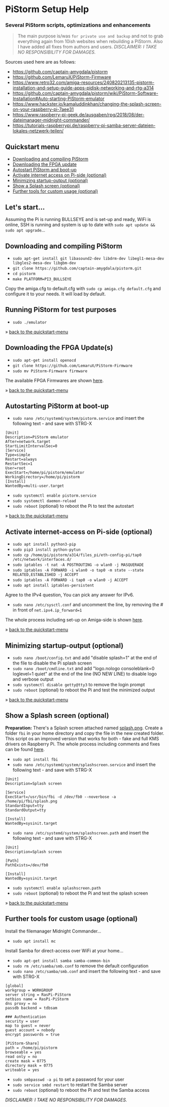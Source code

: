 # PiStorm Setup Help
### Several PiStorm scripts, optimizations and enhancements
> The main purpose is/was `for private use and backup` and not to grab everything again from 10ish websites when rebuilding a PiStorm. Also I have added all fixes from authors and users. *DISCLAIMER: I TAKE NO RESPONSIBILITY FOR DAMAGES.*

Sources used here are as follows:
* https://github.com/captain-amygdala/pistorm
* https://github.com/LemaruX/PiStorm-Firmware
* https://www.retro32.com/amiga-resources/240820213135-pistorm-installation-and-setup-guide-apps-pidisk-networking-and-rtg-a314
* https://github.com/captain-amygdala/pistorm/wiki/PiStorm-Software-Installation#Auto-starting-PiStorm-emulator
* https://www.hackster.io/kamaluddinkhan/changing-the-splash-screen-on-your-raspberry-pi-7aee31
* https://www.raspberry-pi-geek.de/ausgaben/rpg/2018/08/der-dateimanager-midnight-commander/
* https://tutorials-raspberrypi.de/raspberry-pi-samba-server-dateien-lokales-netzwerk-teilen/

## Quickstart menu
* [Downloading and compiling PiStorm](#downloading-and-compiling-pistorm)
* [Downloading the FPGA update](#downloading-the-fpga-updates)
* [Autostart PiStorm and boot-up](#autostarting-pistorm-at-boot-up)
* [Activate internet access on Pi-side (optional)](#activate-internet-access-on-pi-side-optional)
* [Minimizing startup-output (optional)](#minimizing-startup-output-optional)
* [Show a Splash screen (optional)](#show-a-splash-screen-optional)
* [Further tools for custom usage (optional)](#further-tools-for-custom-usage-optional)

## Let's start...

Assuming the Pi is running BULLSEYE and is set-up and ready, WiFi is online, SSH is running and system is up to date with `sudo apt update && sudo apt upgrade`...

## Downloading and compiling PiStorm
* `sudo apt-get install git libasound2-dev libdrm-dev libegl1-mesa-dev libgles2-mesa-dev libgbm-dev`
* `git clone https://github.com/captain-amygdala/pistorm.git`
* `cd pistorm`
* `make PLATFORM=PI3_BULLSEYE`

Copy the amiga.cfg to default.cfg with `sudo cp amiga.cfg default.cfg` and configure it to your needs. It will load by default.


## Running PiStorm for test purposes
* `sudo ./emulator`

» [back to the quickstart-menu](#quickstart-menu)

## Downloading the FPGA Update(s)
* `sudo apt-get install openocd`
* `git clone https://github.com/LemaruX/PiStorm-Firmware`
* `sudo mv PiStorm-Firmware firmware`

The available FPGA Firmwares are shown [here](https://github.com/LemaruX/PiStorm-Firmware#included-firmware).

» [back to the quickstart-menu](#quickstart-menu)

## Autostarting PiStorm at boot-up
* `sudo nano /etc/systemd/system/pistorm.service` and insert the following text - and save with STRG-X

```
[Unit]
Description=PiStorm emulator
After=network.target
StartLimitIntervalSec=0
[Service]
Type=simple
Restart=always
RestartSec=1
User=root
ExecStart=/home/pi/pistorm/emulator
WorkingDirectory=/home/pi/pistorm
[Install]
WantedBy=multi-user.target
```

* `sudo systemctl enable pistorm.service`
* `sudo systemctl daemon-reload`
* `sudo reboot` (optional) to reboot the Pi to test the autostart

» [back to the quickstart-menu](#quickstart-menu)

## Activate internet-access on Pi-side (optional)
* `sudo apt install python3-pip`
* `sudo pip3 install python-pytun`
* `sudo cp /home/pi/pistorm/a314/files_pi/eth-config-pi/tap0 /etc/network/interfaces.d/`
* `sudo iptables -t nat -A POSTROUTING -o wlan0 -j MASQUERADE`
* `sudo iptables -A FORWARD -i wlan0 -o tap0 -m state --state RELATED,ESTABLISHED -j ACCEPT`
* `sudo iptables -A FORWARD -i tap0 -o wlan0 -j ACCEPT`
* `sudo apt install iptables-persistent`

Agree to the IPv4 question, You can pick any answer for IPv6.

* `sudo nano /etc/sysctl.conf` and uncomment the line, by removing the # in front of `net.ipv4.ip_forward=1`

The whole process including set-up on Amiga-side is shown [here](https://www.retro32.com/amiga-resources/240820213135-pistorm-installation-and-setup-guide-apps-pidisk-networking-and-rtg-a314).

» [back to the quickstart-menu](#quickstart-menu)

## Minimizing startup-output (optional)
* `sudo nano /boot/config.txt` and add "disable splash=1" at the end of the file to disable the Pi splash screen
* `sudo nano /boot/cmdline.txt` and add "logo.nologo consoleblank=0 loglevel=1 quiet" at the end of the line (NO NEW LINE) to disable logo and verbose output
* `sudo systemctl disable getty@tty3` to remove the login prompt
* `sudo reboot` (optional) to reboot the Pi and test the minimized output

» [back to the quickstart-menu](#quickstart-menu)

## Show a Splash screen (optional)
**Preparation:** There's a Splash screen attached named [splash.png](https://github.com/andiweli/pistorm-setup-help/blob/main/splash.png). Create a folder `fbi` in your home directory and copy the file in the new created folder. This script os an improved version that works for both - fake and full KMS drivers on Raspberry Pi. The whole process including comments and fixes can be found [here](https://www.hackster.io/kamaluddinkhan/changing-the-splash-screen-on-your-raspberry-pi-7aee31).

* `sudo apt install fbi`
* `sudo nano /etc/systemd/system/splashscreen.service` and insert the following text - and save with STRG-X

```
[Unit]
Description=Splash screen

[Service]
ExecStart=/usr/bin/fbi -d /dev/fb0 --noverbose -a /home/pi/fbi/splash.png
StandardInput=tty
StandardOutput=tty

[Install]
WantedBy=sysinit.target
```

* `sudo nano /etc/systemd/system/splashscreen.path` and insert the following text - and save with STRG-X

```
[Unit]
Description=Splash screen

[Path]
PathExists=/dev/fb0

[Install]
WantedBy=sysinit.target
```

* `sudo systemctl enable splashscreen.path`
* `sudo reboot` (optional) to reboot the Pi and test the splash screen

» [back to the quickstart-menu](#quickstart-menu)

## Further tools for custom usage (optional)

Install the filemanager Midnight Commander...
* `sudo apt install mc`

Install Samba for direct-access over WiFi at your home...
* `sudo apt-get install samba samba-common-bin`
* `sudo rm /etc/samba/smb.conf` to remove the default configuration
* `sudo nano /etc/samba/smb.conf` and insert the following text - and save with STRG-X

```
[global]
workgroup = WORKGROUP
server string = RasPi-PiStorm
netbios name = RasPi-PiStorm
dns proxy = no
passdb backend = tdbsam

### Authentication
security = user
map to guest = never
guest account = nobody
encrypt passwords = true

[PiStorm-Share]
path = /home/pi/pistorm
browseable = yes
read only = no
create mask = 0775
directory mask = 0775
writeable = yes
```

* `sudo smbpasswd -a pi` to set a password for your user
* `sudo service smbd restart` to restart the Samba server
* `sudo reboot` (optional) to reboot the Pi and test the Samba access

*DISCLAIMER: I TAKE NO RESPONSIBILITY FOR DAMAGES.*
